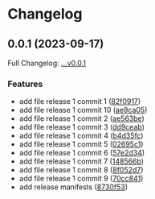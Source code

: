 # Changelog

## 0.0.1 (2023-09-17)

Full Changelog: [...v0.0.1](https://github.com/DefinitelyATestOrg/test-4-repo-1/compare/...v0.0.1)

### Features

* add file release 1 commit 1 ([82f0917](https://github.com/DefinitelyATestOrg/test-4-repo-1/commit/82f09172d799200c99ecdfb814e84ca8a88f1c84))
* add file release 1 commit 10 ([ae9ca05](https://github.com/DefinitelyATestOrg/test-4-repo-1/commit/ae9ca0590f84cb06922d518fccf8cf1009b493fb))
* add file release 1 commit 2 ([ae563be](https://github.com/DefinitelyATestOrg/test-4-repo-1/commit/ae563bea7e8caf0af8fe88666499ad27dfe73459))
* add file release 1 commit 3 ([dd9ceab](https://github.com/DefinitelyATestOrg/test-4-repo-1/commit/dd9ceabe814530985309d6feafc2dc1cd4013c59))
* add file release 1 commit 4 ([b4d35fc](https://github.com/DefinitelyATestOrg/test-4-repo-1/commit/b4d35fc6464980da961338bbc67f46762a1612c8))
* add file release 1 commit 5 ([02695c1](https://github.com/DefinitelyATestOrg/test-4-repo-1/commit/02695c13f4eefdea3c9855193db69e7d505fbbb4))
* add file release 1 commit 6 ([57e2d34](https://github.com/DefinitelyATestOrg/test-4-repo-1/commit/57e2d34d0ef890c471584bf1ffddd1751cb43b90))
* add file release 1 commit 7 ([148566b](https://github.com/DefinitelyATestOrg/test-4-repo-1/commit/148566b328a19d591fe7240549c9d86876a1827c))
* add file release 1 commit 8 ([8f052d7](https://github.com/DefinitelyATestOrg/test-4-repo-1/commit/8f052d790a07fcfeb754adc0346a4a84daa43f8c))
* add file release 1 commit 9 ([70cc841](https://github.com/DefinitelyATestOrg/test-4-repo-1/commit/70cc8418bfb04c0dc8bea019ab9001505f08cfcb))
* add release manifests ([8730f53](https://github.com/DefinitelyATestOrg/test-4-repo-1/commit/8730f53439f5cf7a50d068aad8174efb6b146f35))
